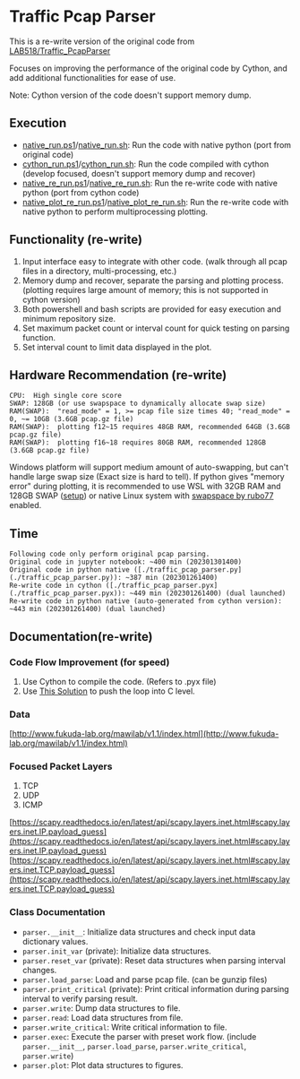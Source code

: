 # Traffic Pcap Parser

This is a re-write version of the original code from [LAB518/Traffic_PcapParser](https://github.com/Lab518/Traffic_PcapParser)

Focuses on improving the performance of the original code by Cython, and add additional functionalities for ease of use.

Note: Cython version of the code doesn't support memory dump.

## Execution

- [native_run.ps1](native_run.ps1)/[native_run.sh](native_run.sh): Run the code with native python (port from original code)
- [cython_run.ps1](cython_run.ps1)/[cython_run.sh](cython_run.sh): Run the code compiled with cython (develop focused, doesn't support memory dump and recover)
- [native_re_run.ps1](native_re_run.ps1)/[native_re_run.sh](native_re_run.sh): Run the re-write code with native python (port from cython code)
- [native_plot_re_run.ps1](native_plot_re_run.ps1)/[native_plot_re_run.sh](native_plot_re_run.sh): Run the re-write code with native python to perform multiprocessing plotting.

## Functionality (re-write)

1. Input interface easy to integrate with other code. (walk through all pcap files in a directory, multi-processing, etc.)
2. Memory dump and recover, separate the parsing and plotting process. (plotting requires large amount of memory; this is not supported in cython version)
3. Both powershell and bash scripts are provided for easy execution and minimum repository size.
4. Set maximum packet count or interval count for quick testing on parsing function.
5. Set interval count to limit data displayed in the plot.

## Hardware Recommendation (re-write)

```
CPU:  High single core score
SWAP: 128GB (or use swapspace to dynamically allocate swap size)
RAM(SWAP):  "read_mode" = 1, >= pcap file size times 40; "read_mode" = 0, ~= 10GB (3.6GB pcap.gz file)
RAM(SWAP):  plotting f12~15 requires 48GB RAM, recommended 64GB (3.6GB pcap.gz file)
RAM(SWAP):  plotting f16~18 requires 80GB RAM, recommended 128GB (3.6GB pcap.gz file)
```

Windows platform will support medium amount of auto-swapping, but can't handle large swap size (Exact size is hard to tell). If python gives "memory error" during plotting, it is recommended to use WSL with 32GB RAM and 128GB SWAP ([setup](https://youtu.be/Tu95sdnALJk?si=TzmAeBTVXM0doXC6)) or native Linux system with [swapspace by rubo77](https://unix.stackexchange.com/a/134372) enabled.

## Time

```
Following code only perform original pcap parsing.
Original code in jupyter notebook: ~400 min (202301301400)
Original code in python native ([./traffic_pcap_parser.py](./traffic_pcap_parser.py)): ~387 min (202301261400)
Re-write code in cython ([./traffic_pcap_parser.pyx](./traffic_pcap_parser.pyx)): ~449 min (202301261400) (dual launched)
Re-write code in python native (auto-generated from cython version): ~443 min (202301261400) (dual launched)
```

## Documentation(re-write)

### Code Flow Improvement (for speed)

1. Use Cython to compile the code. (Refers to .pyx file)
2. Use [This Solution](https://stackoverflow.com/questions/14456513/speed-up-python-loop-processing-packets) to push the loop into C level.

### Data

[http://www.fukuda-lab.org/mawilab/v1.1/index.html](http://www.fukuda-lab.org/mawilab/v1.1/index.html)

### Focused Packet Layers

1. TCP
2. UDP
3. ICMP

[https://scapy.readthedocs.io/en/latest/api/scapy.layers.inet.html#scapy.layers.inet.IP.payload_guess](https://scapy.readthedocs.io/en/latest/api/scapy.layers.inet.html#scapy.layers.inet.IP.payload_guess)  
[https://scapy.readthedocs.io/en/latest/api/scapy.layers.inet.html#scapy.layers.inet.TCP.payload_guess](https://scapy.readthedocs.io/en/latest/api/scapy.layers.inet.html#scapy.layers.inet.TCP.payload_guess)  

### Class Documentation

- ```parser.__init__```: Initialize data structures and check input data dictionary values.
- ```parser.init_var``` (private): Initialize data structures.
- ```parser.reset_var``` (private): Reset data structures when parsing interval changes.
- ```parser.load_parse```: Load and parse pcap file. (can be gunzip files)
- ```parser.print_critical``` (private): Print critical information during parsing interval to verify parsing result.
- ```parser.write```: Dump data structures to file.
- ```parser.read```: Load data structures from file.
- ```parser.write_critical```: Write critical information to file.
- ```parser.exec```: Execute the parser with preset work flow. (include ```parser.__init__```, ```parser.load_parse```, ```parser.write_critical```, ```parser.write```)
- ```parser.plot```: Plot data structures to figures.
